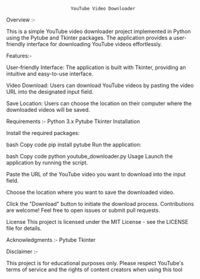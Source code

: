                            YouTube Video Downloader
Overview :-

This is a simple YouTube video downloader project implemented in Python using the Pytube and Tkinter packages. The application provides a user-friendly interface for downloading YouTube videos effortlessly.

Features:-

User-friendly Interface: The application is built with Tkinter, providing an intuitive and easy-to-use interface.

Video Download: Users can download YouTube videos by pasting the video URL into the designated input field.

Save Location: Users can choose the location on their computer where the downloaded videos will be saved.

Requirements :-
Python 3.x
Pytube
Tkinter
Installation

Install the required packages:

bash
Copy code
pip install pytube
Run the application:

bash
Copy code
python youtube_downloader.py
Usage
Launch the application by running the script.

Paste the URL of the YouTube video you want to download into the input field.

Choose the location where you want to save the downloaded video.

Click the "Download" button to initiate the download process.
Contributions are welcome! Feel free to open issues or submit pull requests.

License
This project is licensed under the MIT License - see the LICENSE file for details.

Acknowledgments :-
Pytube
Tkinter

Disclaimer :-

This project is for educational purposes only. Please respect YouTube's terms of service and the rights of content creators when using this tool
